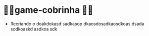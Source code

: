 # 🐍🐍game-cobrinha 🐍🐍
- Recriando o 
doakdokasd
sadkasop
dkaosdosadkaosdkoas
dsada
sodkoaskd
asdkoa
sdk

